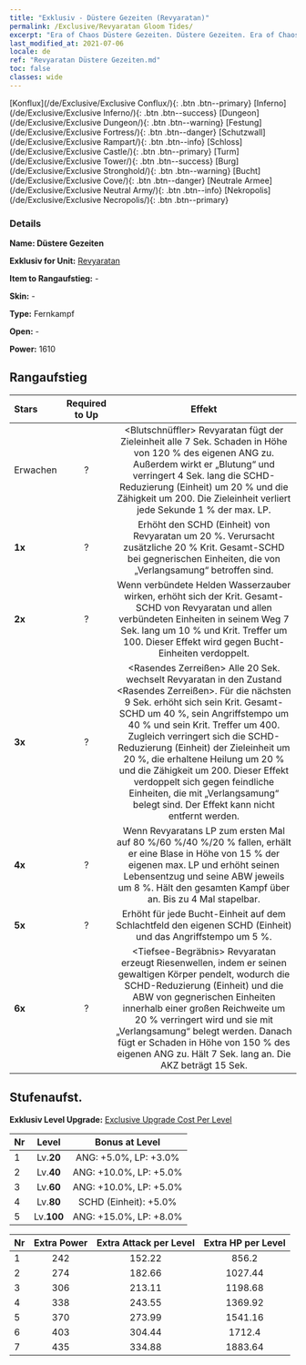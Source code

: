 ```yaml
---
title: "Exklusiv - Düstere Gezeiten (Revyaratan)"
permalink: /Exclusive/Revyaratan Gloom Tides/
excerpt: "Era of Chaos Düstere Gezeiten. Düstere Gezeiten. Era of Chaos Exklusiv Düstere Gezeiten. Revyaratan Exklusiv."
last_modified_at: 2021-07-06
locale: de
ref: "Revyaratan Düstere Gezeiten.md"
toc: false
classes: wide
---
```

 [Konflux](/de/Exclusive/Exclusive Conflux/){: .btn .btn--primary} [Inferno](/de/Exclusive/Exclusive Inferno/){: .btn .btn--success} [Dungeon](/de/Exclusive/Exclusive Dungeon/){: .btn .btn--warning} [Festung](/de/Exclusive/Exclusive Fortress/){: .btn .btn--danger} [Schutzwall](/de/Exclusive/Exclusive Rampart/){: .btn .btn--info} [Schloss](/de/Exclusive/Exclusive Castle/){: .btn .btn--primary} [Turm](/de/Exclusive/Exclusive Tower/){: .btn .btn--success} [Burg](/de/Exclusive/Exclusive Stronghold/){: .btn .btn--warning} [Bucht](/de/Exclusive/Exclusive Cove/){: .btn .btn--danger} [Neutrale Armee](/de/Exclusive/Exclusive Neutral Army/){: .btn .btn--info} [Nekropolis](/de/Exclusive/Exclusive Necropolis/){: .btn .btn--primary} 

### Details
 **Name: Düstere Gezeiten** 

 **Exklusiv for Unit:** [Revyaratan](/de/units/Revyaratan/) 

 **Item to Rangaufstieg:** -

 **Skin:** -

 **Type:** Fernkampf

 **Open:** -

 **Power:** 1610

## Rangaufstieg

  |     Stars    |  Required to Up | Effekt |
  |:-------------|:---------------:|:---------------:|
  |  Erwachen  | ? | <Blutschnüffler> Revyaratan fügt der Zieleinheit alle 7 Sek. Schaden in Höhe von 120 % des eigenen ANG zu. Außerdem wirkt er „Blutung“ und verringert 4 Sek. lang die SCHD-Reduzierung (Einheit) um 20 % und die Zähigkeit um 200. Die Zieleinheit verliert jede Sekunde 1 % der max. LP. |
  | **1x** <i class="fas fa-star"/> | ? | Erhöht den SCHD (Einheit) von Revyaratan um 20 %. Verursacht zusätzliche 20 % Krit. Gesamt-SCHD bei gegnerischen Einheiten, die von „Verlangsamung“ betroffen sind. |
  | **2x** <i class="fas fa-star"/> | ? | Wenn verbündete Helden Wasserzauber wirken, erhöht sich der Krit. Gesamt-SCHD von Revyaratan und allen verbündeten Einheiten in seinem Weg 7 Sek. lang um 10 % und Krit. Treffer um 100. Dieser Effekt wird gegen Bucht-Einheiten verdoppelt. |
  | **3x** <i class="fas fa-star"/> | ? | <Rasendes Zerreißen> Alle 20 Sek. wechselt Revyaratan in den Zustand <Rasendes Zerreißen>. Für die nächsten 9 Sek. erhöht sich sein Krit. Gesamt-SCHD um 40 %, sein Angriffstempo um 40 % und sein Krit. Treffer um 400. Zugleich verringert sich die SCHD-Reduzierung (Einheit) der Zieleinheit um 20 %, die erhaltene Heilung um 20 % und die Zähigkeit um 200. Dieser Effekt verdoppelt sich gegen feindliche Einheiten, die mit „Verlangsamung“ belegt sind. Der Effekt kann nicht entfernt werden. |
  | **4x** <i class="fas fa-star"/> | ? | Wenn Revyaratans LP zum ersten Mal auf 80 %/60 %/40 %/20 % fallen, erhält er eine Blase in Höhe von 15 % der eigenen max. LP und erhöht seinen Lebensentzug und seine ABW jeweils um 8 %. Hält den gesamten Kampf über an. Bis zu 4 Mal stapelbar. |
  | **5x** <i class="fas fa-star"/> | ? | Erhöht für jede Bucht-Einheit auf dem Schlachtfeld den eigenen SCHD (Einheit) und das Angriffstempo um 5 %. |
  | **6x** <i class="fas fa-star"/> | ? | <Tiefsee-Begräbnis> Revyaratan erzeugt Riesenwellen, indem er seinen gewaltigen Körper pendelt, wodurch die SCHD-Reduzierung (Einheit) und die ABW von gegnerischen Einheiten innerhalb einer großen Reichweite um 20 % verringert wird und sie mit „Verlangsamung“ belegt werden. Danach fügt er Schaden in Höhe von 150 % des eigenen ANG zu. Hält 7 Sek. lang an. Die AKZ beträgt 15 Sek. |


## Stufenaufst.
 **Exklusiv Level Upgrade:** [Exclusive Upgrade Cost Per Level](/Exclusive/ExclusiveUpgradeCostPerLevel/)

  |  Nr  |   Level  | Bonus at Level |
  |:-----|:--------:|:--------------:|
  | 1 | Lv.**20** | ANG: +5.0%, LP: +3.0% |
  | 2 | Lv.**40** | ANG: +10.0%, LP: +5.0% |
  | 3 | Lv.**60** | ANG: +10.0%, LP: +5.0% |
  | 4 | Lv.**80** | SCHD (Einheit): +5.0% |
  | 5 | Lv.**100** | ANG: +15.0%, LP: +8.0% |


  |  Nr  |  Extra Power | Extra Attack per Level | Extra HP per Level |
  |:-----|:--------:|:--------:|:--------:|
  | 1 | 242 | 152.22 | 856.2 |
  | 2 | 274 | 182.66 | 1027.44 |
  | 3 | 306 | 213.11 | 1198.68 |
  | 4 | 338 | 243.55 | 1369.92 |
  | 5 | 370 | 273.99 | 1541.16 |
  | 6 | 403 | 304.44 | 1712.4 |
  | 7 | 435 | 334.88 | 1883.64 |


